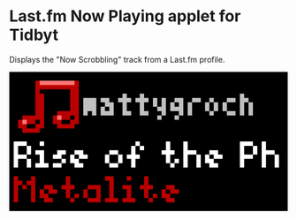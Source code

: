 # Last.fm Now Playing applet for Tidbyt

Displays the "Now Scrobbling" track from a Last.fm profile.

![Last.fm Now Playing for Tidbyt](lastfm.gif)

